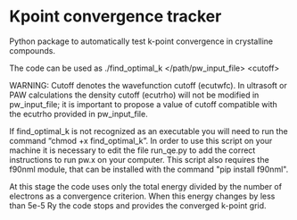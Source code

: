 # Kpoint convergence tracker

Python package to automatically test k-point convergence in crystalline compounds.

The code can be used as 
./find_optimal_k  </path/pw_input_file>  \<cutoff>

WARNING: Cutoff denotes the wavefunction cutoff (ecutwfc). In ultrasoft or PAW calculations the density cutoff (ecutrho) will not be modified in pw_input_file; it is important to propose a value of cutoff compatible with the ecutrho provided in pw_input_file.

If find_optimal_k is not recognized as an executable you will need to run the command “chmod +x find_optimal_k”. In order to use this script on your machine it is necessary to edit the file run_qe.py to add the correct instructions to run pw.x on your computer. This script also requires the f90nml module, that can be installed with the command "pip install f90nml".  

At this stage the code uses only the total energy divided by the number of electrons as a convergence criterion. When this energy changes by less than 5e-5 Ry the code stops and provides the converged k-point grid.  
